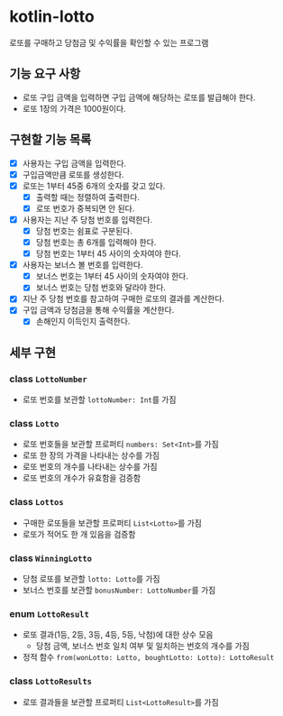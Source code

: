 # kotlin-lotto

로또를 구매하고 당첨금 및 수익률을 확인할 수 있는 프로그램

## 기능 요구 사항

- 로또 구입 금액을 입력하면 구입 금액에 해당하는 로또를 발급해야 한다.
- 로또 1장의 가격은 1000원이다.

## 구현할 기능 목록

- [x] 사용자는 구입 금액을 입력한다.
- [x] 구입금액만큼 로또를 생성한다.
- [x] 로또는 1부터 45중 6개의 숫자를 갖고 있다.
    - [x] 출력할 때는 정렬하여 출력한다.
    - [x] 로또 번호가 중복되면 안 된다.
- [x] 사용자는 지난 주 당첨 번호를 입력한다.
    - [x] 당첨 번호는 쉼표로 구분된다.
    - [x] 당첨 번호는 총 6개를 입력해야 한다.
    - [x] 당첨 번호는 1부터 45 사이의 숫자여야 한다.
- [x] 사용자는 보너스 볼 번호를 입력한다.
    - [x] 보너스 번호는 1부터 45 사이의 숫자여야 한다.
    - [x] 보너스 번호는 당첨 번호와 달라야 한다.
- [x] 지난 주 당첨 번호를 참고하여 구매한 로또의 결과를 계산한다.
- [x] 구입 금액과 당첨금을 통해 수익률을 계산한다.
    - [x] 손해인지 이득인지 출력한다.

## 세부 구현

### class `LottoNumber`

- 로또 번호를 보관할 `lottoNumber: Int`를 가짐

### class `Lotto`

- 로또 번호들을 보관할 프로퍼티 `numbers: Set<Int>`를 가짐
- 로또 한 장의 가격을 나타내는 상수를 가짐
- 로또 번호의 개수를 나타내는 상수를 가짐
- 로또 번호의 개수가 유효함을 검증함

### class `Lottos`

- 구매한 로또들을 보관할 프로퍼티 `List<Lotto>`를 가짐
- 로또가 적어도 한 개 있음을 검증함

### class `WinningLotto`

- 당첨 로또를 보관할 `lotto: Lotto`를 가짐
- 보너스 번호를 보관할 `bonusNumber: LottoNumber`를 가짐

### enum `LottoResult`

- 로또 결과(1등, 2등, 3등, 4등, 5등, 낙첨)에 대한 상수 모음 
  - 당첨 금액, 보너스 번호 일치 여부 및 일치하는 번호의 개수를 가짐
- 정적 함수 `from(wonLotto: Lotto, boughtLotto: Lotto): LottoResult`

### class `LottoResults`

- 로또 결과들을 보관할 프로퍼티 `List<LottoResult>`를 가짐
